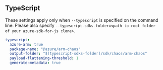 ## TypeScript

These settings apply only when `--typescript` is specified on the command line.
Please also specify `--typescript-sdks-folder=<path to root folder of your azure-sdk-for-js clone>`.

``` yaml $(typescript)
typescript:
  azure-arm: true
  package-name: "@azure/arm-chaos"
  output-folder: "$(typescript-sdks-folder)/sdk/chaos/arm-chaos"
  payload-flattening-threshold: 1
  generate-metadata: true
```
